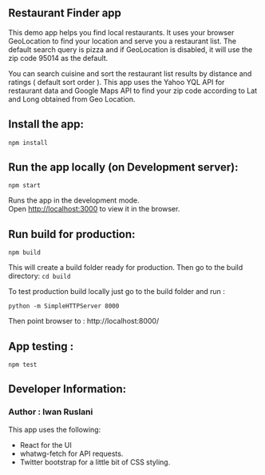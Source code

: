 ## Restaurant Finder app

This demo app helps you find local restaurants. It uses your browser GeoLocation to find your location and serve you a restaurant list. The default search query is pizza and if GeoLocation is disabled, it will use the zip code 95014 as the default.

You can search cuisine and sort the restaurant list results by distance and ratings ( default sort order ).
This app uses the Yahoo YQL API for restaurant data and Google Maps API to find your zip code according to Lat and Long obtained from Geo Location.

## Install the app:

`npm install`

## Run the app locally (on Development server):

`npm start`

Runs the app in the development mode.<br>
Open [http://localhost:3000](http://localhost:3000) to view it in the browser.

## Run build for production:

`npm build`

This will create a build folder ready for production.
Then go to the build directory:
`cd build`

To test production build locally just go to the build folder and run :

`python -m SimpleHTTPServer 8000`

Then point browser to : http://localhost:8000/

## App testing :

`npm test`

## Developer Information:

### Author : Iwan Ruslani
This app uses the following:

- React for the UI
- whatwg-fetch for API requests.
- Twitter bootstrap for a little bit of CSS styling.
